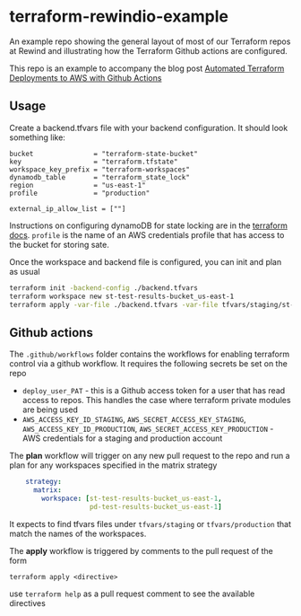 # terraform-rewindio-example

An example repo showing the general layout of most of our Terraform repos at Rewind and illustrating how the Terraform Github actions are configured.

This repo is an example to accompany the blog post [Automated Terraform Deployments to AWS with Github Actions](https://medium.com/@dnorth98/automated-terraform-deployments-to-aws-with-github-actions-c590c065c179)

## Usage

Create a backend.tfvars file with your backend configuration. It should look something like:

```hcl
bucket               = "terraform-state-bucket"
key                  = "terraform.tfstate"
workspace_key_prefix = "terraform-workspaces"
dynamodb_table       = "terraform_state_lock"
region               = "us-east-1"
profile              = "production"

external_ip_allow_list = [""]
```

Instructions on configuring dynamoDB for state locking are in the [terraform docs](https://www.terraform.io/docs/backends/types/s3.html).  `profile` is the name of an AWS credentials profile that has access to the bucket for storing sate.

Once the workspace and backend file is configured, you can init and plan as usual

```bash
terraform init -backend-config ./backend.tfvars
terraform workspace new st-test-results-bucket_us-east-1
terraform apply -var-file ./backend.tfvars -var-file tfvars/staging/st-test-results-bucket_us-east-1.tfvars
```

## Github actions

The `.github/workflows` folder contains the workflows for enabling terraform control via a github workflow.  It requires the following secrets be set on the repo

* `deploy_user_PAT` - this is a Github access token for a user that has read access to repos.  This handles the case where terraform private modules are being used
* `AWS_ACCESS_KEY_ID_STAGING`, `AWS_SECRET_ACCESS_KEY_STAGING`, `AWS_ACCESS_KEY_ID_PRODUCTION`, `AWS_SECRET_ACCESS_KEY_PRODUCTION` - AWS credentials for a staging and production account

The **plan** workflow will trigger on any new pull request to the repo and run a plan for any workspaces specified in the matrix strategy

```yaml
    strategy:
      matrix:
        workspace: [st-test-results-bucket_us-east-1,
                    pd-test-results-bucket_us-east-1]
```

It expects to find tfvars files under `tfvars/staging` or `tfvars/production` that match the names of the workspaces.

The **apply** workflow is triggered by comments to the pull request of the form

`terraform apply <directive>`

use `terraform help` as a pull request comment to see the available directives
